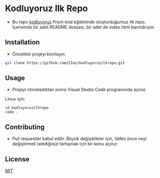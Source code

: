 # Kodluyoruz Ilk Repo
* Bu repo [kodluyoruz](https://www.kodluyoruz.org) Front-end eğitiminde oluşturduğumuz ilk repo. İçerisinde bir adet README dosyası, bir adet de index.html barındırıyor.

## Installation
* Öncelikle projeyi klonlayın.
```bash
git clone https://github.com/21ns/kodluyoruzilkrepo.git
```
## Usage

- Projeyi cloneladıktan sonra Visual Studio Code programında açınız.

Linux için:
```linux
cd kodluyoruzilkrepo
code .
```

## Contributing
- Pull requestler kabul edilir. Büyük değişiklikler için, lütfen önce neyi değiştirmek istediğinizi tartışmak için bir konu açınız.


## License
[MIT](https://choosealicense.com/licenses/mit/)


